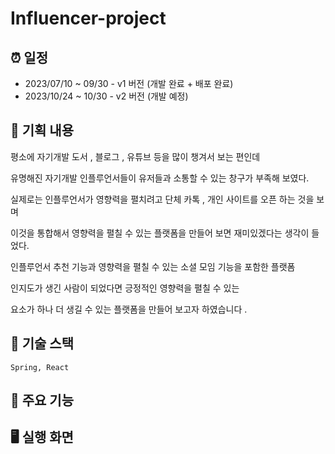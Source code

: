 # Influencer-project

## ⏰ 일정

- 2023/07/10 ~ 09/30 - v1 버전 (개발 완료 + 배포 완료)
- 2023/10/24 ~ 10/30 - v2 버전 (개발 예정)

## 📄 기획 내용

평소에 자기개발 도서 , 블로그 ,  유튜브 등을 많이 챙겨서 보는 편인데 

유명해진 자기개발 인플루언서들이 유저들과 소통할 수 있는 창구가 부족해 보였다.

실제로는 인플루언서가 영향력을 펼치려고 단체 카톡 , 개인 사이트를 오픈 하는 것을 보며

이것을 통합해서 영향력을 펼칠 수 있는 플랫폼을 만들어 보면 재미있겠다는 생각이 들었다.  

인플루언서 추천 기능과 영향력을 펼칠 수 있는 소셜 모임 기능을 포함한 플랫폼 

인지도가 생긴 사람이 되었다면 긍정적인 영향력을 펼칠 수 있는 

요소가 하나 더 생길 수 있는 플랫폼을 만들어 보고자 하였습니다 .

## 📄 기술 스택

```
Spring, React 
```

## 📄 주요 기능


## 🖥️ 실행 화면

